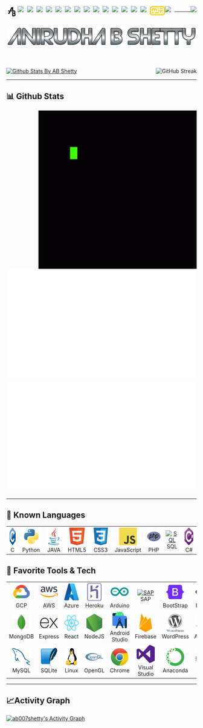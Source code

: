 <a href="https://ab007shetty.github.io/">
  <img align="left"  width="30px" src="logo.png" />
</a>
<a href="https://ab007shetty.github.io/resume/resume.pdf" target="_blank" >
    <img align="left" width="25px" src="https://img.icons8.com/officel/80/parse-from-clipboard.png" />
</a>
<a href="https://www.coursera.org/user/9a1f6f65c70233a4cbf41887f48e0c06" target="_blank">
  <img align="left"  width="25px" src="https://www.langoly.com/wp-content/uploads/2021/09/coursera-logo.png" />
</a>
<a href="https://www.instagram.com/a.b.shetty/">
  <img align="left"  width="25px" src="https://cdn-icons-png.flaticon.com/512/2111/2111463.png" />
</a>
<a href="https://ab007shetty.pythonanywhere.com">
  <img align="left"  width="25px" src="https://cdn-icons-png.flaticon.com/512/3959/3959542.png" />
</a>
<a href="https://www.linkedin.com/in/anirudha-b-shetty-29a338111/">
  <img align="left"  width="25px" src="https://cdn-icons-png.flaticon.com/512/174/174857.png" />
</a>
<a href="https://g.dev/ab007shetty">
  <img align="left"  width="25px" src="https://cdn-icons-png.flaticon.com/512/300/300221.png" />
</a>
<a href="https://twitter.com/ab007shetty/">
  <img align="left"  width="25px" src="https://cdn-icons-png.flaticon.com/512/5968/5968958.png" />
</a>
<a href="mailto:ab007shetty@gmail.com">
  <img align="left"  width="25px" src="https://cdn-icons-png.flaticon.com/512/732/732200.png" />
</a>
<a href="https://scholar.google.com/citations?user=i1vJxMYAAAAJ">
  <img align="left"  width="25px" src="https://cdn.icon-icons.com/icons2/2108/PNG/512/google_scholar_icon_130918.png" />
</a>
<a href="https://www.credly.com/users/anirudha-b-shetty/badges">
  <img align="left"  width="25px" src="https://cdn-icons-png.flaticon.com/512/1378/1378577.png" />
</a>
<a href="https://gist.github.com/ab007shetty">
  <img align="left"  width="25px" src="https://cdn-icons-png.flaticon.com/512/733/733553.png" />
</a>
<a href="https://sites.google.com/view/abshetty">
  <img align="left"  width="25px" src="https://cdn-icons-png.flaticon.com/512/5968/5968764.png" />
</a>
<a href="https://www.qwiklabs.com/public_profiles/a71f17d6-36af-4e30-b70f-8771bf211324">
  <img align="left"  width="25px" src="https://encrypted-tbn0.gstatic.com/images?q=tbn:ANd9GcQ-qeYbCcjfEiqEaooVhmw_iuKuCka_ZsYyCt7zbnoFXDbDYZeu1rFMGE7gjBv7zC1FszA&usqp=CAU" />
</a>
 <a href="https://www.adscientificindex.com/scientist/anirudha-b-shetty/4804035">
    <img align="left" width="25px" src="https://www.adscientificindex.com/assets/images/logo.svg" />
</a>
<a href="https://monkeytype.com/profile/abshetty">
    <img align="left" width="40px" src="https://raw.githubusercontent.com/monkeytype-hub/monkeytype-icon/210812d15c9e6399115a4bdeb49bd950770dbb63/monkeytype-icon/logo-svg/sweden.svg" />
</a>
<a href="https://bit.ly/3IJ8Ds3">
  <img align="left"  width="25px" src="https://cdn1.iconfinder.com/data/icons/google_jfk_icons_by_carlosjj/128/search_pointer.png" />
</a>


<img align="right" src="https://visitor-badge.laobi.icu/badge?page_id=ab007shetty.ab007shetty">
<hr>


<h1 align="left">
  <img src="https://github.com/ab007shetty/ab007shetty/blob/main/6.png"" width="">
</h1>
<br>


<div>
  <img align="right"  src="https://streak-stats.demolab.com?user=ab007shetty&theme=neon" alt="GitHub Streak">
  
 [![Github Stats By AB Shetty](https://github-readme-stats.vercel.app/api?username=ab007shetty&show_icons=true&hide_border=true&title_color=423&count_private=true&line_height=25&text_color=000&icon_color=fff&bg_color=345,52fa5a,4dfcff,c64dff&theme=graywhite)](https://ab007shetty.github.io/)

</div>
<hr> 

  
## 📊 Github Stats
<div>
<img align="right" alt="GIF" src="https://github.com/ab007shetty/ab007shetty/blob/main/escr.gif" width="419" height="" />
 
<a align="left" href='https://github.com/ab007shetty/github-stats'>

![Stats Overview](https://github.com/ab007shetty/github-stats/blob/main/generated/overview.svg)
<br>
![Most Used Languages](https://github.com/ab007shetty/github-stats/blob/main/generated/languages.svg)

</a>

</div>
<hr>

## 🤖 Known Languages 

<div>
<table>
  <tr>
    <td align="center" width="100">
      <a href="#">
        <img src="https://github.com/devicons/devicon/blob/master/icons/c/c-original.svg" width="48" height="48" alt="C" />
      </a>
      <br>C
    </td>
    <td align="center" width="100">
      <a href="#">
        <img src="https://github.com/devicons/devicon/blob/master/icons/python/python-original.svg" width="48" height="48" alt="Python" />
      </a>
      <br>Python
    </td>
    <td align="center" width="100">
      <a href="#">
        <img src="https://github.com/devicons/devicon/blob/master/icons/java/java-original.svg" width="48" height="48" alt="JAVA" />
      </a>
      <br>JAVA
    </td>
    <td align="center" width="100">
      <a href="#">
        <img src="https://github.com/devicons/devicon/blob/master/icons/html5/html5-original.svg" width="48" height="48" alt="HTML5" />
      </a>
      <br>HTML5
    </td>
    <td align="center" width="100">
      <a href="#">
        <img src="https://github.com/devicons/devicon/blob/master/icons/css3/css3-original.svg" width="48" height="48" alt="CSS3" />
      </a>
      <br>CSS3
    </td>
    <td align="center" width="100">
      <a href="#">
        <img src="https://github.com/devicons/devicon/blob/master/icons/javascript/javascript-original.svg" width="48" height="48" alt="JavaScript" />
      </a>
      <br>JavaScript
    </td>
    <td align="center" width="100">
      <a href="#">
        <img src="https://github.com/devicons/devicon/blob/master/icons/php/php-original.svg" width="48" height="48" alt="PHP" />
      </a>
      <br>PHP
    </td>
    <td align="center" width="100">
      <a href="#">
        <img src="https://cdn-icons-png.flaticon.com/512/8422/8422322.png" width="48" height="48" alt="SQL" />
      </a>
      <br>SQL
    </td>
    <td align="center" width="100">
      <a href="#">
        <img src="https://github.com/devicons/devicon/blob/master/icons/csharp/csharp-original.svg" width="48" height="48" alt="C#" />
      </a>
      <br>C#
    </td>
  </tr>
  </table>                                                                                                                                      
  </div>    
                                                                                                                                            
                                                                                                                                           
                                                                                                                             
 ## 💖 Favorite Tools & Tech

<div>
<table>
  <tr>
    <td align="center" width="100">
      <a href="#">
        <img src="https://github.com/devicons/devicon/blob/master/icons/googlecloud/googlecloud-original.svg" width="48" height="48" alt="GCP" />
      </a>
      <br>GCP
    </td>
    <td align="center" width="100">
      <a href="#">
        <img src="https://github.com/devicons/devicon/blob/master/icons/amazonwebservices/amazonwebservices-original-wordmark.svg" width="48" height="48" alt="AWS" />
      </a>
      <br>AWS
    </td>
    <td align="center" width="100">
      <a href="#">
        <img src="https://github.com/devicons/devicon/blob/master/icons/azure/azure-original.svg" width="48" height="48" alt="Azure" />
      </a>
      <br>Azure
    </td>
    <td align="center" width="100">
      <a href="#">
        <img src="https://github.com/devicons/devicon/blob/master/icons/heroku/heroku-original.svg" width="48" height="48" alt="Heroku" />
      </a>
      <br>Heroku
    </td>
      <td align="center" width="100">
      <a href="#">
        <img src="https://github.com/devicons/devicon/blob/master/icons/arduino/arduino-original.svg" width="48" height="48" alt="Arduino" />
      </a>
      <br>Arduino
    </td>
    <td align="center" width="100">
      <a href="#">
        <img src="https://img.icons8.com/color/344/sap.png" width="48" height="48" alt="SAP" />
      </a>
      <br>SAP
    </td> 
    <td align="center" width="100">
      <a href="#">
        <img src="https://github.com/devicons/devicon/blob/master/icons/bootstrap/bootstrap-plain.svg" width="48" height="48" alt="Bootstrap" />
      </a>
      <br>BootStrap
    </td>
    <td align="center" width="100">
      <a href="#">
        <img src="https://github.com/devicons/devicon/blob/master/icons/django/django-plain-wordmark.svg" width="48" height="48" alt="Django" />
      </a>
      <br>Django
    </td>
    <td align="center" width="100"> 
      <a href="#">
        <img src="https://github.com/devicons/devicon/blob/master/icons/jupyter/jupyter-original.svg" width="48" height="48" alt="jupyter" />
      </a>
      <br>Jupyter
    </td>
  </tr>
                                                                                                                                             
  <tr>
     <td align="center" width="100">
      <a href="#">
        <img src="https://github.com/devicons/devicon/blob/master/icons/mongodb/mongodb-original.svg" width="48" height="48" alt="MongoDB" />
      </a>
      <br>MongoDB
    </td>
     <td align="center" width="100">
      <a href="#">
        <img src="https://github.com/devicons/devicon/blob/master/icons/express/express-original.svg" width="48" height="48" alt="Express" />
      </a>
      <br>Express
    </td>
     <td align="center" width="100">
      <a href="#">
        <img src="https://github.com/devicons/devicon/blob/master/icons/react/react-original.svg" width="48" height="48" alt="React" />
      </a>
      <br>React
    </td>
     <td align="center" width="100">
      <a href="#">
        <img src="https://github.com/devicons/devicon/blob/master/icons/nodejs/nodejs-original.svg" width="48" height="48" alt="Node" />
      </a>
      <br>NodeJS
    </td>   
    <td align="center" width="100">
      <a href="#">
        <img src="https://github.com/devicons/devicon/blob/master/icons/androidstudio/androidstudio-original.svg" width="48" height="48" alt="Android" />
      </a>
      <br>Android Studio
    </td>
    <td align="center"  width="100">
      <a href="#">
        <img src="https://github.com/devicons/devicon/blob/master/icons/firebase/firebase-plain.svg" width="48" height="48" alt="FireBase" />
      </a>
      <br>Firebase
    </td>
    <td align="center"  width="100">
      <a href="#">
        <img src="https://github.com/devicons/devicon/blob/master/icons/wordpress/wordpress-original.svg" width="48" height="48" alt="WordPress" />
      </a>
      <br>WordPress
    </td>
     <td align="center" width="100">
      <a href="#">
        <img src="https://github.com/devicons/devicon/blob/master/icons/dot-net/dot-net-original.svg" width="48" height="48" alt="ASP.Net" />
      </a>
      <br>ASP.Net
    </td>
    <td align="center"  width="100">
      <a href="#">
        <img src="https://github.com/devicons/devicon/blob/master/icons/raspberrypi/raspberrypi-original.svg" width="48" height="48" alt="Raspberry Pi" />
      </a>
      <br>Raspberry Pi
    </td>  
  </tr>
  
  
  <tr>
 <td align="center"  width="100">
      <a href="#">
        <img src="https://github.com/devicons/devicon/blob/master/icons/mysql/mysql-original.svg" width="48" height="48" alt="MySQL" />
      </a>
      <br>MySQL
    </td>
    <td align="center" width="100">
      <a href="#">
        <img src="https://github.com/devicons/devicon/blob/master/icons/sqlite/sqlite-original.svg" width="48" height="48" alt="SQLite" />
      </a>
      <br>SQLite
    </td> 
     <td align="center" width="100">
      <a href="#">
        <img src="https://github.com/devicons/devicon/blob/master/icons/linux/linux-original.svg" width="48" height="48" alt="Linux" />
      </a>
      <br>Linux
    </td>
    <td align="center" width="100">
      <a href="#">
        <img src="https://github.com/devicons/devicon/blob/master/icons/opengl/opengl-original.svg" width="48" height="48" alt="OpenGL" />
      </a>
      <br>OpenGL
    </td>
    <td align="center"  width="100">
      <a href="#">
        <img src="https://github.com/devicons/devicon/blob/master/icons/chrome/chrome-original.svg" width="48" height="48" alt="Chrome" />
      </a>
      <br>Chrome
    </td>
    <td align="center"  width="100">
      <a href="#">
        <img src="https://github.com/devicons/devicon/blob/master/icons/visualstudio/visualstudio-plain.svg" width="48" height="48" alt="Visual Studio" />
      </a>
      <br>Visual Studio
    </td>
    <td align="center" width="100">
      <a href="#">
        <img src="https://github.com/devicons/devicon/blob/master/icons/anaconda/anaconda-original.svg" width="48" height="48" alt="Anaconda" />
      </a>
      <br>Anaconda
    </td>  
     <td align="center" width="100">
      <a href="#">
        <img src="https://github.com/devicons/devicon/blob/master/icons/microsoftsqlserver/microsoftsqlserver-original-wordmark.svg" width="48" height="48" alt="SQL Server" />
      </a>
      <br>SQL Server
    </td>
    <td align="center" width="100">
      <a href="#">
        <img src="https://github.com/devicons/devicon/blob/master/icons/git/git-original.svg" width="48" height="48" alt="Git" />
      </a>
      <br>Git
    </td>
   
   
  </tr>
</table>
</div>
<hr>

## 📈Activity Graph

<a href="https://github.com/ab007shetty/"><img alt="ab007shetty's Activity Graph" src="https://github-readme-activity-graph.vercel.app/graph?username=ab007shetty&bg_color=000000&color=ffffff&line=138be7&point=fbff00&area=true&hide_border=true"/></a>
